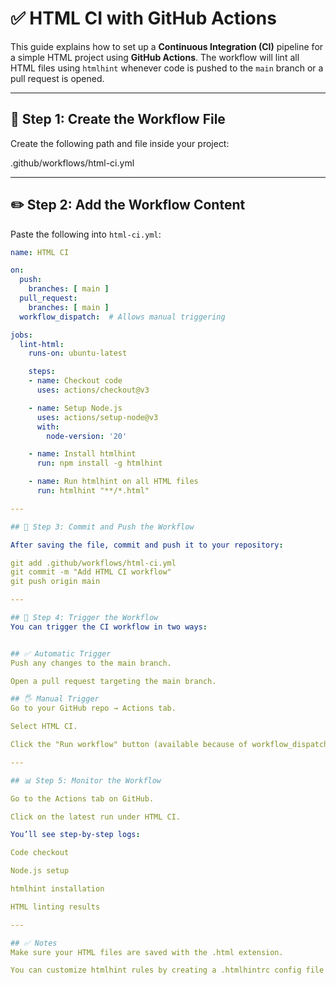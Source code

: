 # ✅ HTML CI with GitHub Actions

This guide explains how to set up a **Continuous Integration (CI)** pipeline for a simple HTML project using **GitHub Actions**. The workflow will lint all HTML files using `htmlhint` whenever code is pushed to the `main` branch or a pull request is opened.

---

## 📁 Step 1: Create the Workflow File

Create the following path and file inside your project:

.github/workflows/html-ci.yml


---

## ✏️ Step 2: Add the Workflow Content

Paste the following into `html-ci.yml`:

```yaml
name: HTML CI

on:
  push:
    branches: [ main ]
  pull_request:
    branches: [ main ]
  workflow_dispatch:  # Allows manual triggering

jobs:
  lint-html:
    runs-on: ubuntu-latest

    steps:
    - name: Checkout code
      uses: actions/checkout@v3

    - name: Setup Node.js
      uses: actions/setup-node@v3
      with:
        node-version: '20'

    - name: Install htmlhint
      run: npm install -g htmlhint

    - name: Run htmlhint on all HTML files
      run: htmlhint "**/*.html"

---

## 🚀 Step 3: Commit and Push the Workflow

After saving the file, commit and push it to your repository:

git add .github/workflows/html-ci.yml
git commit -m "Add HTML CI workflow"
git push origin main

---

## 🔁 Step 4: Trigger the Workflow
You can trigger the CI workflow in two ways:


## ✅ Automatic Trigger
Push any changes to the main branch.

Open a pull request targeting the main branch.

## 🖐️ Manual Trigger
Go to your GitHub repo → Actions tab.

Select HTML CI.

Click the "Run workflow" button (available because of workflow_dispatch).

---

## 📊 Step 5: Monitor the Workflow

Go to the Actions tab on GitHub.

Click on the latest run under HTML CI.

You’ll see step-by-step logs:

Code checkout

Node.js setup

htmlhint installation

HTML linting results

---

## ✅ Notes
Make sure your HTML files are saved with the .html extension.

You can customize htmlhint rules by creating a .htmlhintrc config file in your project root.

